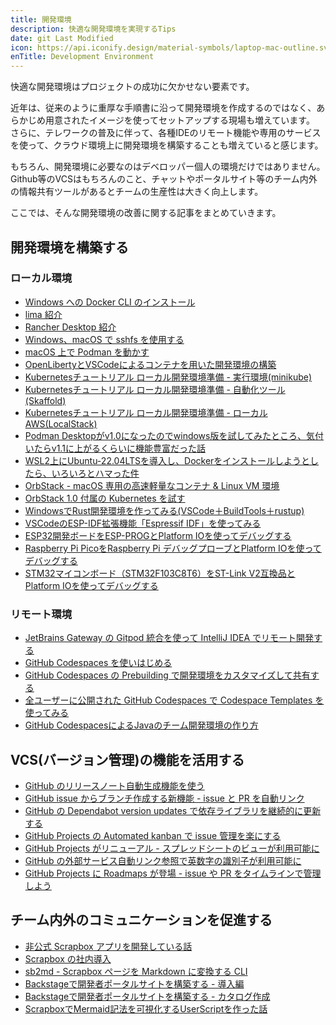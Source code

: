 ```yaml
---
title: 開発環境
description: 快適な開発環境を実現するTips
date: git Last Modified
icon: https://api.iconify.design/material-symbols/laptop-mac-outline.svg?color=%23730099&height=28
enTitle: Development Environment
---
```


快適な開発環境はプロジェクトの成功に欠かせない要素です。

近年は、従来のように重厚な手順書に沿って開発環境を作成するのではなく、あらかじめ用意されたイメージを使ってセットアップする現場も増えています。
さらに、テレワークの普及に伴って、各種IDEのリモート機能や専用のサービスを使って、クラウド環境上に開発環境を構築することも増えていると感じます。

もちろん、開発環境に必要なのはデベロッパー個人の環境だけではありません。
Github等のVCSはもちろんのこと、チャットやポータルサイト等のチーム内外の情報共有ツールがあるとチームの生産性は大きく向上します。

ここでは、そんな開発環境の改善に関する記事をまとめていきます。

## 開発環境を構築する

### ローカル環境

- [Windows への Docker CLI のインストール](/blogs/2021/12/27/install-dockercli-for-windows/)
- [lima 紹介](/blogs/2022/01/21/lima/)
- [Rancher Desktop 紹介](/blogs/2022/01/29/rancher-desktop/)
- [Windows、macOS で sshfs を使用する](/blogs/2022/05/17/sshfs/)
- [macOS 上で Podman を動かす](/blogs/2022/02/23/podman-machine/)
- [OpenLibertyとVSCodeによるコンテナを用いた開発環境の構築](/blogs/2022/05/26/openliberty-devcontainer/)
- [Kubernetesチュートリアル ローカル開発環境準備 - 実行環境(minikube)](/containers/k8s/tutorial/app/minikube/)
- [Kubernetesチュートリアル ローカル開発環境準備 - 自動化ツール(Skaffold)](/containers/k8s/tutorial/app/minikube/)
- [Kubernetesチュートリアル ローカル開発環境準備 - ローカルAWS(LocalStack)](/containers/k8s/tutorial/app/minikube/)
- [Podman Desktopがv1.0になったのでwindows版を試してみたところ、気付いたらv1.1に上がるくらいに機能豊富だった話](/blogs/2023/06/09/podman-desktop-win/)
- [WSL2上にUbuntu-22.04LTSを導入し、Dockerをインストールしようとしたら、いろいろとハマった件](/blogs/2023/09/09/docker_ubuntu_on_wsl2/)
- [OrbStack - macOS 専用の高速軽量なコンテナ & Linux VM 環境](/blogs/2023/06/21/orbstack/)
- [OrbStack 1.0 付属の Kubernetes を試す](/blogs/2023/09/25/orbstack-with-k8s/)
- [WindowsでRust開発環境を作ってみる(VSCode＋BuildTools＋rustup)](/blogs/2023/02/12/using-rust-01/)
- [VSCodeのESP-IDF拡張機能「Espressif IDF」を使ってみる](/blogs/2023/02/19/esp-idf-vsc-extension/)
- [ESP32開発ボードをESP-PROGとPlatform IOを使ってデバッグする](/blogs/2024/01/03/esp32-debug-by-esp-prog/)
- [Raspberry Pi PicoをRaspberry Pi デバッグプローブとPlatform IOを使ってデバッグする](/blogs/2024/01/07/raspberry-pi-pico-debug-by-debug-probe/)
- [STM32マイコンボード（STM32F103C8T6）をST-Link V2互換品とPlatform IOを使ってデバッグする](/blogs/2024/01/29/stm32-debug-by-st-link/)

### リモート環境

- [JetBrains Gateway の Gitpod 統合を使って IntelliJ IDEA でリモート開発する](/blogs/2022/05/09/jetbrains-gateway-with-gitpod/)
- [GitHub Codespaces を使いはじめる](/blogs/2022/05/18/start-using-codespaces/)
- [GitHub Codespaces の Prebuilding で開発環境をカスタマイズして共有する](/blogs/2022/07/30/prebuilding-github-codespaces/)
- [全ユーザーに公開された GitHub Codespaces で Codespace Templates を使ってみる](/blogs/2022/11/11/github-codespce-templates/)
- [GitHub CodespacesによるJavaのチーム開発環境の作り方](/blogs/2023/06/26/codespaces-for-java/)

## VCS(バージョン管理)の機能を活用する

- [GitHub のリリースノート自動生成機能を使う](/blogs/2022/03/11/github-automatically-generated-release-notes/)
- [GitHub issue からブランチ作成する新機能 - issue と PR を自動リンク](/blogs/2022/03/28/github-create-branch-from-issue/)
- [GitHub の Dependabot version updates で依存ライブラリを継続的に更新する](/blogs/2022/06/19/github-enable-dependabot-version-updates/)
- [GitHub Projects の Automated kanban で issue 管理を楽にする](/blogs/2022/07/12/using-github-projects-automated-kanban/)
- [GitHub Projects がリニューアル - スプレッドシートのビューが利用可能に](/blogs/2022/07/28/github_projects_spreadseets_view/)
- [GitHub の外部サービス自動リンク参照で英数字の識別子が利用可能に](/blogs/2022/09/02/github-autolinks-with-alphanumeric/)
- [GitHub Projects に Roadmaps が登場 - issue や PR をタイムラインで管理しよう](/blogs/2023/03/28/github-projects-new-roadmaps-layout/)

## チーム内外のコミュニケーションを促進する

- [非公式 Scrapbox アプリを開発している話](/blogs/2021/12/15/developing-unofficial-scrapbox-app/)
- [Scrapbox の社内導入](/blogs/2022/01/05/installing-scrapbox/)
- [sb2md - Scrapbox ページを Markdown に変換する CLI](/blogs/2022/01/11/sb2md/)
- [Backstageで開発者ポータルサイトを構築する - 導入編](/blogs/2022/04/29/backstage-intro/)
- [Backstageで開発者ポータルサイトを構築する - カタログ作成](/blogs/2022/05/05/backstage-catalog/)
- [ScrapboxでMermaid記法を可視化するUserScriptを作った話](/blogs/2023/08/08/mermaid-in-scrapbox/)
